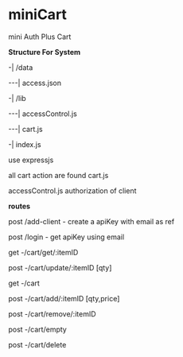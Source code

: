 # miniCart

mini Auth Plus Cart

**Structure For System**

-| /data

---| access.json

-| /lib

---| accessControl.js

---| cart.js

-| index.js

use expressjs

all cart action are found cart.js

accessControl.js authorization of client

**routes** 

post /add-client - create a apiKey with email as ref

post /login - get apiKey using email

get -/cart/get/:itemID

post -/cart/update/:itemID [qty]

get -/cart

post -/cart/add/:itemID [qty,price]

post -/cart/remove/:itemID 

post -/cart/empty

post -/cart/delete
